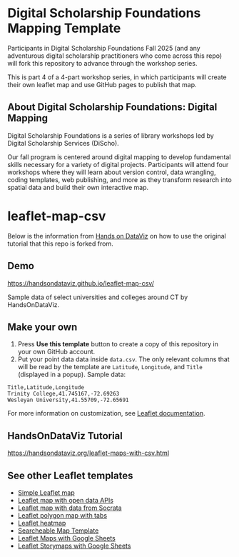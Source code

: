 # Digital Scholarship Foundations Mapping Template

Participants in Digital Scholarship Foundations Fall 2025 (and any adventurous digital scholarship practitioners who come across this repo) will fork this repository to advance through the workshop series.

This is part 4 of a 4-part workshop series, in which participants will create their own leaflet map and use GitHub pages to publish that map.

## About Digital Scholarship Foundations: Digital Mapping

Digital Scholarship Foundations is a series of library workshops led by Digital Scholarship Services (DiScho).

Our fall program is centered around digital mapping to develop fundamental skills necessary for a variety of digital projects. Participants will attend four workshops where they will learn about version control, data wrangling, coding templates, web publishing, and more as they transform research into spatial data and build their own interactive map.

# leaflet-map-csv
Below is the information from [Hands on DataViz](https://handsondataviz.org/) on how to use the original tutorial that this repo is forked from.

## Demo
https://handsondataviz.github.io/leaflet-map-csv/

Sample data of select universities and colleges around CT by HandsOnDataViz.

## Make your own

1. Press **Use this template** button to create a copy of this repository in your own GitHub account.
2. Put your point data data inside `data.csv`. The only relevant columns that will be read by the template
are `Latitude`, `Longitude`, and `Title` (displayed in a popup). Sample data:
```
Title,Latitude,Longitude
Trinity College,41.745167,-72.69263
Wesleyan University,41.55709,-72.65691
```

For more information on customization, see [Leaflet documentation](https://leafletjs.com/).

## HandsOnDataViz Tutorial
https://handsondataviz.org/leaflet-maps-with-csv.html

## See other Leaflet templates
* [Simple Leaflet map](https://github.com/HandsOnDataViz/leaflet-map-simple)
* [Leaflet map with open data APIs](https://github.com/HandsOnDataViz/leaflet-maps-open-data-apis)
* [Leaflet map with data from Socrata](https://github.com/HandsOnDataViz/leaflet-socrata)
* [Leaflet polygon map with tabs](https://github.com/HandsOnDataViz/leaflet-map-polygon-tabs)
* [Leaflet heatmap](https://github.com/HandsOnDataViz/leaflet-heatmap)
* [Searcheable Map Template](https://github.com/HandsOnDataViz/searchable-map-template-csv)
* [Leaflet Maps with Google Sheets](https://github.com/HandsOnDataViz/leaflet-maps-with-google-sheets)
* [Leaflet Storymaps with Google Sheets](https://github.com/HandsOnDataViz/leaflet-storymaps-with-google-sheets)
